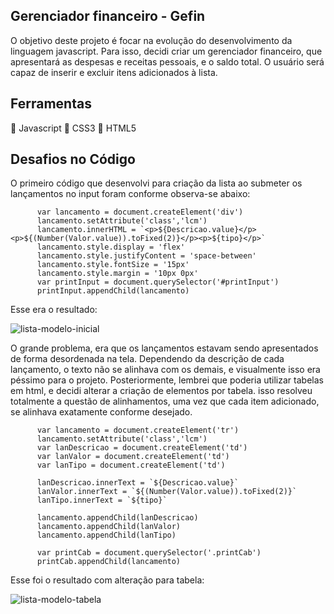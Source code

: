 ## Gerenciador financeiro - Gefin

O objetivo deste projeto é focar na evolução do desenvolvimento da linguagem javascript. Para isso, decidi criar um gerenciador financeiro, que apresentará as despesas e receitas pessoais, e o saldo total. O usuário será capaz de inserir e excluir itens adicionados à lista.

## Ferramentas

🔨 Javascript
🔨 CSS3
🔨 HTML5


## Desafios no Código

O primeiro código que desenvolvi para criação da lista ao submeter os lançamentos no input foram conforme observa-se abaixo:

```
      var lancamento = document.createElement('div')
      lancamento.setAttribute('class','lcm')
      lancamento.innerHTML = `<p>${Descricao.value}</p><p>${(Number(Valor.value)).toFixed(2)}</p><p>${tipo}</p>`
      lancamento.style.display = 'flex'
      lancamento.style.justifyContent = 'space-between'
      lancamento.style.fontSize = '15px'
      lancamento.style.margin = '10px 0px'
      var printInput = document.querySelector('#printInput')
      printInput.appendChild(lancamento)
```
Esse era o resultado:

![lista-modelo-inicial](https://user-images.githubusercontent.com/119018022/216669392-3dc882ad-afba-493e-9187-32c3a7b9fd84.jpg)

O grande problema, era que os lançamentos estavam sendo apresentados de forma desordenada na tela. Dependendo da descrição de cada lançamento, o texto não se alinhava com os demais, e visualmente isso era péssimo para o projeto.
Posteriormente, lembrei que poderia utilizar tabelas em html, e decidi alterar a criação de elementos por tabela. isso resolveu totalmente a questão de alinhamentos, uma vez que cada item adicionado, se alinhava exatamente conforme desejado.

```
      var lancamento = document.createElement('tr')
      lancamento.setAttribute('class','lcm')
      var lanDescricao = document.createElement('td')
      var lanValor = document.createElement('td')
      var lanTipo = document.createElement('td')

      lanDescricao.innerText = `${Descricao.value}`
      lanValor.innerText = `${(Number(Valor.value)).toFixed(2)}`
      lanTipo.innerText = `${tipo}`
      
      lancamento.appendChild(lanDescricao)
      lancamento.appendChild(lanValor)
      lancamento.appendChild(lanTipo)

      var printCab = document.querySelector('.printCab')
      printCab.appendChild(lancamento)
```
Esse foi o resultado com alteração para tabela:

![lista-modelo-tabela](https://user-images.githubusercontent.com/119018022/216669847-43de9c41-05eb-4a3e-9310-ab515eda6e7e.jpg)